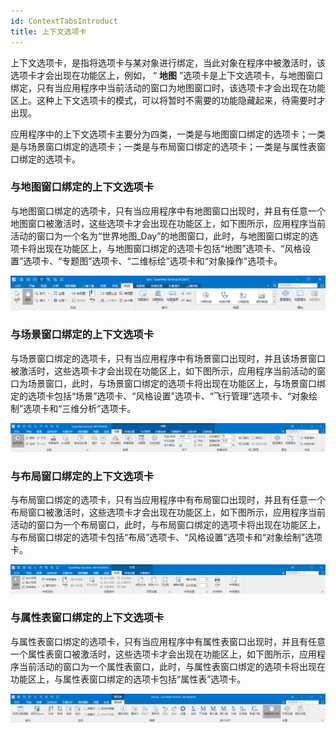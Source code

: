 ```yaml
---
id: ContextTabsIntroduct
title: 上下文选项卡
---
```

上下文选项卡，是指将选项卡与某对象进行绑定，当此对象在程序中被激活时，该选项卡才会出现在功能区上，例如， “ **地图**
”选项卡是上下文选项卡，与地图窗口绑定，只有当应用程序中当前活动的窗口为地图窗口时，该选项卡才会出现在功能区上。这种上下文选项卡的模式，可以将暂时不需要的功能隐藏起来，待需要时才出现。

应用程序中的上下文选项卡主要分为四类，一类是与地图窗口绑定的选项卡；一类是与场景窗口绑定的选项卡；一类是与布局窗口绑定的选项卡；一类是与属性表窗口绑定的选项卡。

### 与地图窗口绑定的上下文选项卡

与地图窗口绑定的选项卡，只有当应用程序中有地图窗口出现时，并且有任意一个地图窗口被激活时，这些选项卡才会出现在功能区上，如下图所示，应用程序当前活动的窗口为一个名为“世界地图_Day”的地图窗口，此时，与地图窗口绑定的选项卡将出现在功能区上，与地图窗口绑定的选项卡包括“地图”选项卡、“风格设置”选项卡、“专题图”选项卡、“二维标绘”选项卡和“对象操作”选项卡。

![](img/tabsBindingMapWin.png)  

  
### 与场景窗口绑定的上下文选项卡

与场景窗口绑定的选项卡，只有当应用程序中有场景窗口出现时，并且该场景窗口被激活时，这些选项卡才会出现在功能区上，如下图所示，应用程序当前活动的窗口为场景窗口，此时，与场景窗口绑定的选项卡将出现在功能区上，与场景窗口绑定的选项卡包括“场景”选项卡、“风格设置”选项卡、“飞行管理”选项卡、“对象绘制”选项卡和“三维分析”选项卡。

![](img/tabsBindingSceneWin.png)  

  
### 与布局窗口绑定的上下文选项卡

与布局窗口绑定的选项卡，只有当应用程序中有布局窗口出现时，并且有任意一个布局窗口被激活时，这些选项卡才会出现在功能区上，如下图所示，应用程序当前活动的窗口为一个布局窗口，此时，与布局窗口绑定的选项卡将出现在功能区上，与布局窗口绑定的选项卡包括“布局”选项卡、“风格设置”选项卡和“对象绘制”选项卡。

![](img/tabsBindingLayoutWin.png)  
 
  
### 与属性表窗口绑定的上下文选项卡

与属性表窗口绑定的选项卡，只有当应用程序中有属性表窗口出现时，并且有任意一个属性表窗口被激活时，这些选项卡才会出现在功能区上，如下图所示，应用程序当前活动的窗口为一个属性表窗口，此时，与属性表窗口绑定的选项卡将出现在功能区上，与属性表窗口绑定的选项卡包括“属性表”选项卡。

![](img/tabsBindingTabular.png)  
  
  

